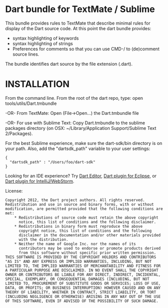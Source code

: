 # Dart bundle for TextMate / Sublime

This bundle provides rules to TextMate that describe minimal rules for display of the
Dart source code. At this point the dart bundle provides:

* syntax highlighting of keywords
* syntax highlighting of strings
* Preferences for comments so that you can use CMD-/ to (de)comment source lines.

The bundle identifies dart source by the file extension (.dart).

INSTALLATION
============

From the command line. From the root of the dart repo, type:
open tools/utils/Dart.tmbundle

-OR-
From TextMate:
Open (File->Open...) the Dart.tmbundle file

-OR-
For use with Sublime Text:
Copy Dart.tmbundle to the sublime packages directory (on OSX: 
~/Library/Application Support/Sublime Text 2/Packages).

For the best Sublime experience, make sure the dart-sdk/bin directory is on
your path. Also, add the "dartsdk_path" variable to your user settings:

    {
      "dartsdk_path" : "/Users/foo/dart-sdk"  
    }

Looking for an IDE experience? Try [Dart Editor][1],
[Dart plugin for Eclipse][2], or [Dart plugin for IntelliJ/WebStorm][3].

License:

    Copyright 2012, the Dart project authors. All rights reserved.
    Redistribution and use in source and binary forms, with or without
    modification, are permitted provided that the following conditions are
    met:
        * Redistributions of source code must retain the above copyright
          notice, this list of conditions and the following disclaimer.
        * Redistributions in binary form must reproduce the above
          copyright notice, this list of conditions and the following
          disclaimer in the documentation and/or other materials provided
          with the distribution.
        * Neither the name of Google Inc. nor the names of its
          contributors may be used to endorse or promote products derived
          from this software without specific prior written permission.
    THIS SOFTWARE IS PROVIDED BY THE COPYRIGHT HOLDERS AND CONTRIBUTORS
    "AS IS" AND ANY EXPRESS OR IMPLIED WARRANTIES, INCLUDING, BUT NOT
    LIMITED TO, THE IMPLIED WARRANTIES OF MERCHANTABILITY AND FITNESS FOR
    A PARTICULAR PURPOSE ARE DISCLAIMED. IN NO EVENT SHALL THE COPYRIGHT
    OWNER OR CONTRIBUTORS BE LIABLE FOR ANY DIRECT, INDIRECT, INCIDENTAL,
    SPECIAL, EXEMPLARY, OR CONSEQUENTIAL DAMAGES (INCLUDING, BUT NOT
    LIMITED TO, PROCUREMENT OF SUBSTITUTE GOODS OR SERVICES; LOSS OF USE,
    DATA, OR PROFITS; OR BUSINESS INTERRUPTION) HOWEVER CAUSED AND ON ANY
    THEORY OF LIABILITY, WHETHER IN CONTRACT, STRICT LIABILITY, OR TORT
    (INCLUDING NEGLIGENCE OR OTHERWISE) ARISING IN ANY WAY OUT OF THE USE
    OF THIS SOFTWARE, EVEN IF ADVISED OF THE POSSIBILITY OF SUCH DAMAGE.

[1]: http://www.dartlang.org/editor
[2]: http://news.dartlang.org/2012/08/dart-plugin-for-eclipse-is-ready-for.html
[3]: http://plugins.intellij.net/plugin/?id=6351
